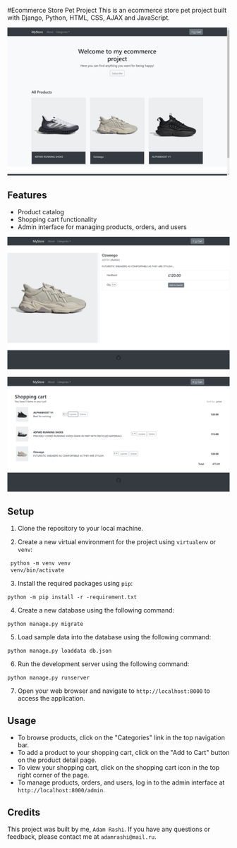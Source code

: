#Ecommerce Store Pet Project
This is an ecommerce store pet project built with Django, Python, HTML, CSS, AJAX and JavaScript.

![img_1.png](img_1.png)

## Features

- Product catalog 
- Shopping cart functionality
- Admin interface for managing products, orders, and users

![img.png](img.png)
  
![img_2.png](img_2.png)

## Setup

1. Clone the repository to your local machine.

2. Create a new virtual environment for the project using `virtualenv` or `venv`:

```shell
 python -m venv venv
 venv/bin/activate
```

3. Install the required packages using `pip`:
```shell
python -m pip install -r -requirement.txt
```

4. Create a new database using the following command:
```shell
python manage.py migrate
```

5. Load sample data into the database using the following command:
```shell
python manage.py loaddata db.json
```

6. Run the development server using the following command:
```shell
python manage.py runserver
```

7. Open your web browser and navigate to `http://localhost:8000` to access the application.

## Usage

- To browse products, click on the "Categories" link in the top navigation bar.
- To add a product to your shopping cart, click on the "Add to Cart" button on the product detail page.
- To view your shopping cart, click on the shopping cart icon in the top right corner of the page.
- To manage products, orders, and users, log in to the admin interface at `http://localhost:8000/admin`.

## Credits

This project was built by me, `Adam Rashi`. If you have any questions or feedback, please contact me at `adamrashi@mail.ru`.


